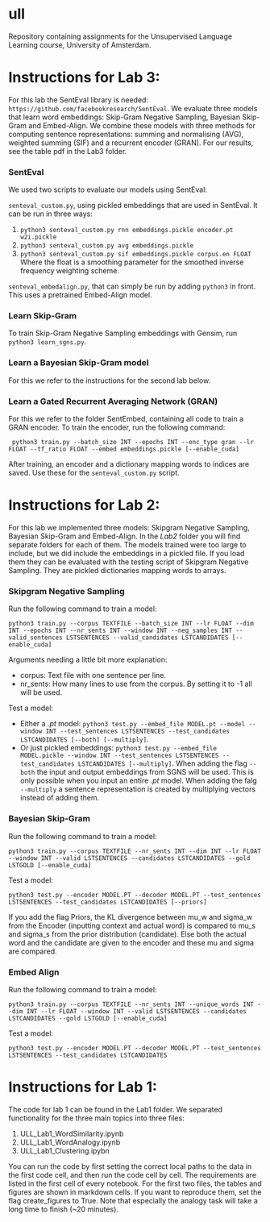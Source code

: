 # ull
Repository containing assignments for the Unsupervised Language Learning course, University of Amsterdam.

# Instructions for Lab 3:

For this lab the SentEval library is needed: ```https://github.com/facebookresearch/SentEval```.
We evaluate three models that learn word embeddings: Skip-Gram Negative Sampling, Bayesian Skip-Gram and Embed-Align.
We combine these models with three methods for computing sentence representations: summing and normalising (AVG), weighted summing (SIF) and a recurrent encoder (GRAN).
For our results, see the table pdf in the Lab3 folder.

### SentEval

We used two scripts to evaluate our models using SentEval:

```senteval_custom.py```, using pickled embeddings that are used in SentEval. It can be run in three ways:
1. ```python3 senteval_custom.py rnn embeddings.pickle encoder.pt w2i.pickle```
2. ```python3 senteval_custom.py avg embeddings.pickle```
3. ```python3 senteval_custom.py sif embeddings.pickle corpus.en FLOAT``` Where the float is a smoothing parameter for the smoothed inverse frequency weighting scheme.

```senteval_embedalign.py```, that can simply be run by adding ```python3``` in front. This uses a pretrained Embed-Align model.

### Learn Skip-Gram

To train Skip-Gram Negative Sampling embeddings with Gensim, run ```python3 learn_sgns.py```.

### Learn a Bayesian Skip-Gram model

For this we refer to the instructions for the second lab below.

### Learn a Gated Recurrent Averaging Network (GRAN)

For this we refer to the folder SentEmbed, containing all code to train a GRAN encoder.
To train the encoder, run the following command:

```
 python3 train.py --batch_size INT --epochs INT --enc_type gran --lr FLOAT --tf_ratio FLOAT --embed embeddings.pickle [--enable_cuda]
```
After training, an encoder and a dictionary mapping words to indices are saved. Use these for the ```senteval_custom.py``` script.

# Instructions for Lab 2:

For this lab we implemented three models: Skipgram Negative Sampling, Bayesian Skip-Gram and Embed-Align. In the _Lab2_ folder you will find separate folders for each of them. The models trained were too large to include, but we did include the embeddings in a pickled file. If you load them they can be evaluated with the testing script of Skipgram Negative Sampling. They are pickled dictionaries mapping words to arrays.

### Skipgram Negative Sampling

Run the following command to train a model:
```
python3 train.py --corpus TEXTFILE --batch_size INT --lr FLOAT --dim INT --epochs INT --nr_sents INT --window INT --neg_samples INT --valid_sentences LSTSENTENCES --valid_candidates LSTCANDIDATES [--enable_cuda]
```
Arguments needing a little bit more explanation: 
 - corpus: Text file with one sentence per line.
 - nr_sents: How many lines to use from the corpus. By setting it to -1 all will be used.

Test a model:
 - Either a _.pt_ model: ```python3 test.py --embed_file MODEL.pt --model --window INT --test_sentences LSTSENTENCES --test_candidates LSTCANDIDATES [--both] [--multiply]```.
 - Or just pickled embeddings: ```python3 test.py --embed_file MODEL.pickle --window INT --test_sentences LSTSENTENCES --test_candidates LSTCANDIDATES [--multiply]```.
When adding the flag ```--both``` the input and output embeddings from SGNS will be used. This is only possible when you input an entire _.pt_ model.
When adding the falg ```--multiply``` a sentence representation is created by multiplying vectors instead of adding them.

### Bayesian Skip-Gram

Run the following command to train a model:
```
python3 train.py --corpus TEXTFILE --nr_sents INT --dim INT --lr FLOAT --window INT --valid LSTSENTENCES --candidates LSTCANDIDATES --gold LSTGOLD [--enable_cuda]
```

Test a model:

```
python3 test.py --encoder MODEL.PT --decoder MODEL.PT --test_sentences LSTSENTENCES --test_candidates LSTCANDIDATES [--priors]
```
If you add the flag Priors, the KL divergence between mu_w and sigma_w from the Encoder (inputting context and actual word) is compared to mu_s and sigma_s from the prior distribution (candidate).
Else both the actual word and the candidate are given to the encoder and these mu and sigma are compared.


### Embed Align

Run the following command to train a model:
```
python3 train.py --corpus TEXTFILE --nr_sents INT --unique_words INT --dim INT --lr FLOAT --window INT --valid LSTSENTENCES --candidates LSTCANDIDATES --gold LSTGOLD [--enable_cuda]
```

Test a model:

```
python3 test.py --encoder MODEL.PT --decoder MODEL.PT --test_sentences LSTSENTENCES --test_candidates LSTCANDIDATES
```

# Instructions for Lab 1:

The code for lab 1 can be found in the Lab1 folder. We separated functionality for the three main topics into three files:
1. ULL_Lab1_WordSimilarity.ipynb
2. ULL_Lab1_WordAnalogy.ipynb
3. ULL_Lab1_Clustering.ipybn

You can run the code by first setting the correct local paths to the data in the first code cell, and then run the code cell by cell.
The requirements are listed in the first cell of every notebook.
For the first two files, the tables and figures are shown in markdown cells. If you want to reproduce them, set the flag create_figures to True.
Note that especially the analogy task will take a long time to finish (~20 minutes).